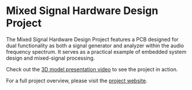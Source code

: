 # Mixed Signal Hardware Design Project

The Mixed Signal Hardware Design Project features a PCB designed for dual functionality as both a signal generator and analyzer within the audio frequency spectrum. It serves as a practical example of embedded system design and mixed-signal processing.

Check out the [3D model presentation video](https://raw.githubusercontent.com/moehambouta/Mixed-Signal-PCB/main/assets/3d_model.mp4) to see the project in action.

For a full project overview, please visit the [project website](https://moehambouta.github.io/Mixed-Signal-PCB/).
